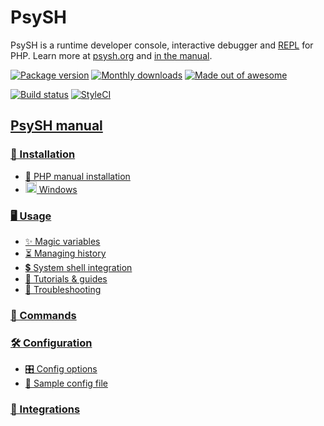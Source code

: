 # PsySH

PsySH is a runtime developer console, interactive debugger and [REPL](https://en.wikipedia.org/wiki/Read%E2%80%93eval%E2%80%93print_loop) for PHP. Learn more at [psysh.org](http://psysh.org/) and [in the manual](https://github.com/bobthecow/psysh/wiki/index).


[![Package version](https://img.shields.io/packagist/v/psy/psysh.svg?style=flat-square)](https://packagist.org/packages/psy/psysh)
[![Monthly downloads](http://img.shields.io/packagist/dm/psy/psysh.svg?style=flat-square)](https://packagist.org/packages/psy/psysh)
[![Made out of awesome](https://img.shields.io/badge/made_out_of_awesome-✓-brightgreen.svg?style=flat-square)](http://psysh.org)

[![Build status](https://img.shields.io/github/workflow/status/bobthecow/psysh/Tests/main.svg?style=flat-square)](https://github.com/bobthecow/psysh/actions?query=branch:main)
[![StyleCI](https://styleci.io/repos/4549925/shield)](https://styleci.io/repos/4549925)


<a id="downloading-the-manual"></a>

## [PsySH manual](https://github.com/bobthecow/psysh/wiki/index)

### [💾 Installation](https://github.com/bobthecow/psysh/wiki/Installation)
 * [📕 PHP manual installation](https://github.com/bobthecow/psysh/wiki/PHP-manual)
 * <a class="internal present" href="https://github.com/bobthecow/psysh/wiki/Windows"><img src="https://user-images.githubusercontent.com/53660/40878809-407e8368-664b-11e8-8455-f11602c41dfe.png" width="18"> Windows</a>

### [🖥 Usage](https://github.com/bobthecow/psysh/wiki/Usage)
 * [✨ Magic variables](https://github.com/bobthecow/psysh/wiki/Magic-variables)
 * [⏳ Managing history](https://github.com/bobthecow/psysh/wiki/History)
 * [💲 System shell integration](https://github.com/bobthecow/psysh/wiki/Shell-integration)
 * [🎥 Tutorials & guides](https://github.com/bobthecow/psysh/wiki/Tutorials)
 * [🐛 Troubleshooting](https://github.com/bobthecow/psysh/wiki/Troubleshooting)

### [📢 Commands](https://github.com/bobthecow/psysh/wiki/Commands)

### [🛠 Configuration](https://github.com/bobthecow/psysh/wiki/Configuration)
 * [🎛 Config options](https://github.com/bobthecow/psysh/wiki/Config-options)
 * [📄 Sample config file](https://github.com/bobthecow/psysh/wiki/Sample-config)

### [🔌 Integrations](https://github.com/bobthecow/psysh/wiki/Integrations)

